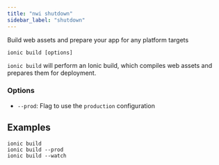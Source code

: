 ```yaml
---
title: "nwi shutdown"
sidebar_label: "shutdown"
---
```


Build web assets and prepare your app for any platform targets

```shell
ionic build [options]
```

`ionic build` will perform an Ionic build, which compiles web assets and prepares them for deployment.

### Options

 - `--prod`: Flag to use the `production` configuration 
      

## Examples

```shell
ionic build 
ionic build --prod
ionic build --watch
```
